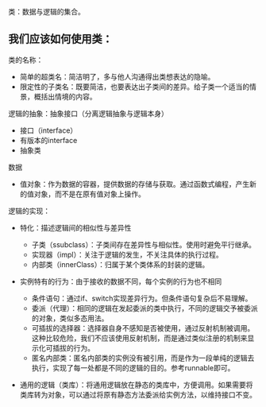 类：数据与逻辑的集合。

## 我们应该如何使用类：

类的名称：

- 简单的超类名：简洁明了，多与他人沟通得出类想表达的隐喻。
- 限定性的子类名：既要简洁，也要表达出子类间的差异。给子类一个适当的情景，概括出情境的内容。

逻辑的抽象：抽象接口（分离逻辑抽象与逻辑本身）

- 接口（interface）
- 有版本的interface
- 抽象类

数据

- 值对象：作为数据的容器，提供数据的存储与获取。通过函数式编程，产生新的值对象，而不是在原有值对象上操作。

逻辑的实现：

- 特化：描述逻辑间的相似性与差异性

  - 子类（ssubclass）：子类间存在差异性与相似性。使用时避免平行继承。
  - 实现器（impl）：关注于逻辑的发生，不关注具体的执行过程。
  - 内部类（innerClass）：归属于某个类体系的封装的逻辑。

- 实例特有的行为：由于接收的数据不同，每个实例的行为也不相同

  - 条件语句：通过if、switch实现差异行为。但条件语句复杂后不易理解。
  - 委派（代理）：相同的逻辑在发起委派的类中执行，不同的逻辑交予被委派的对象，类似多态用法。
  - 可插拔的选择器：选择器自身不感知是否被使用，通过反射机制被调用。这种比较危险，我们不应该使用反射机制，而是通过类似注册的机制来显示化可插拔的行为。
  - 匿名内部类：匿名内部类的实例没有被引用，而是作为一段单纯的逻辑去执行，实现了每一处都是不同的逻辑的目的。参考runnable即可。

- 通用的逻辑（类库）：将通用逻辑放在静态的类库中，方便调用。如果需要将类库转为对象，可以通过将原有静态方法委派给实例方法，以维持接口不变。

  